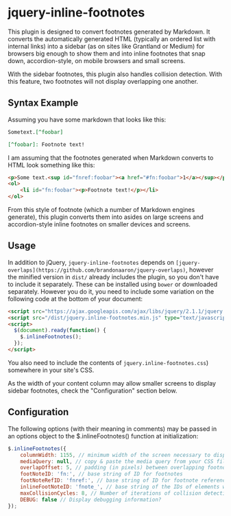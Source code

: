 # jquery-inline-footnotes

This plugin is designed to convert footnotes generated by Markdown. It converts the automatically generated HTML (typically an ordered list with internal links) into a sidebar (as on sites like Grantland or Medium) for browsers big enough to show them and into inline footnotes that snap down, accordion-style, on mobile browsers and small screens.

With the sidebar footnotes, this plugin also handles collision detection. With this feature, two footnotes will not display overlapping one another.

## Syntax Example

Assuming you have some markdown that looks like this:

```markdown
Sometext.[^foobar]

[^foobar]: Footnote text!
```

I am assuming that the footnotes generated when Markdown converts to HTML look something like this:


```html
<p>Some text.<sup id="fnref:foobar"><a href="#fn:foobar">1</a></sup></p>
<ol>
	<li id="fn:foobar"><p>Footnote text!</p></li>
</ol>
```

From this style of footnote (which a number of Markdown engines generate), this plugin converts them into asides on large screens and accordion-style inline footnotes on smaller devices and screens.

## Usage

In addition to jQuery, `jquery-inline-footnotes` depends on `[jquery-overlaps](https://github.com/brandonaaron/jquery-overlaps)`, however the minified version in `dist/` already includes the plugin, so you don't have to include it separately. These can be installed using `bower` or downloaded separately. However you do it, you need to include some variation on the following code at the bottom of your document:

```html
<script src="https://ajax.googleapis.com/ajax/libs/jquery/2.1.1/jquery.min.js" type="text/javascript"></script>
<script src="/dist/jquery.inline-footnotes.min.js" type="text/javascript"></script>
<script>
  $(document).ready(function() {
  	$.inlineFootnotes();
  });
</script>
```

You also need to include the contents of `jquery.inline-footnotes.css`) somewhere in your site's CSS.

As the width of your content column may allow smaller screens to display sidebar footnotes, check the "Configuration" section below.

## Configuration

The following options (with their meaning in comments) may be passed in an options object to the $.inlineFootnotes() function at initialization:

```javascript
$.inlineFootnotes({
	columnWidth: 1155, // minimum width of the screen necessary to display footnotes
	mediaQuery: null, // copy & paste the media query from your CSS file, if you prefer (and have polyfilled window.matchMedia)
	overlapOffset: 5, // padding (in pixels) between overlapping footnotes
	footNoteID: 'fn:', // base string of ID for footnotes
	footNoteRefID: 'fnref:', // base string of ID for footnote reference links
	inlineFootNoteID: 'fnote_', // base string of the IDs of elements we are attaching
	maxCollisionCycles: 8, // Number of iterations of collision detection to run, may need to increase.
	DEBUG: false // Display debugging information?
});
```